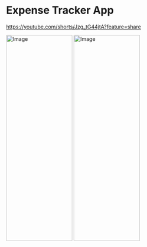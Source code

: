 # Expense Tracker App

https://youtube.com/shorts/Jzg_tG44jtA?feature=share

<img width="179" height="556" alt="Image" src="https://github.com/user-attachments/assets/2aafa334-db60-4643-aee5-222ddda85e82"/>
<img width="179" height="556" alt="Image" src="https://github.com/user-attachments/assets/24403b14-b84f-4eb7-a668-5e5cddb23fd3" />


